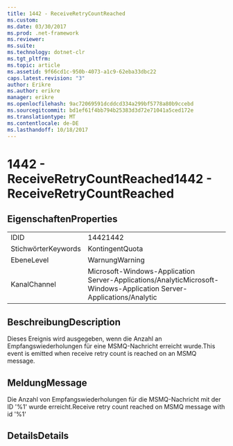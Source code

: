 ```yaml
---
title: 1442 - ReceiveRetryCountReached
ms.custom: 
ms.date: 03/30/2017
ms.prod: .net-framework
ms.reviewer: 
ms.suite: 
ms.technology: dotnet-clr
ms.tgt_pltfrm: 
ms.topic: article
ms.assetid: 9f66cd1c-950b-4073-a1c9-62eba33dbc22
caps.latest.revision: "3"
author: Erikre
ms.author: erikre
manager: erikre
ms.openlocfilehash: 9ac72069591dcddcd334a299bf5778a80b9ccebd
ms.sourcegitcommit: bd1ef61f4bb794b25383d3d72e71041a5ced172e
ms.translationtype: MT
ms.contentlocale: de-DE
ms.lasthandoff: 10/18/2017
---
```

# <a name="1442---receiveretrycountreached"></a><span data-ttu-id="4e59c-102">1442 - ReceiveRetryCountReached</span><span class="sxs-lookup"><span data-stu-id="4e59c-102">1442 - ReceiveRetryCountReached</span></span>
## <a name="properties"></a><span data-ttu-id="4e59c-103">Eigenschaften</span><span class="sxs-lookup"><span data-stu-id="4e59c-103">Properties</span></span>  
  
|||  
|-|-|  
|<span data-ttu-id="4e59c-104">ID</span><span class="sxs-lookup"><span data-stu-id="4e59c-104">ID</span></span>|<span data-ttu-id="4e59c-105">1442</span><span class="sxs-lookup"><span data-stu-id="4e59c-105">1442</span></span>|  
|<span data-ttu-id="4e59c-106">Stichwörter</span><span class="sxs-lookup"><span data-stu-id="4e59c-106">Keywords</span></span>|<span data-ttu-id="4e59c-107">Kontingent</span><span class="sxs-lookup"><span data-stu-id="4e59c-107">Quota</span></span>|  
|<span data-ttu-id="4e59c-108">Ebene</span><span class="sxs-lookup"><span data-stu-id="4e59c-108">Level</span></span>|<span data-ttu-id="4e59c-109">Warnung</span><span class="sxs-lookup"><span data-stu-id="4e59c-109">Warning</span></span>|  
|<span data-ttu-id="4e59c-110">Kanal</span><span class="sxs-lookup"><span data-stu-id="4e59c-110">Channel</span></span>|<span data-ttu-id="4e59c-111">Microsoft-Windows-Application Server-Applications/Analytic</span><span class="sxs-lookup"><span data-stu-id="4e59c-111">Microsoft-Windows-Application Server-Applications/Analytic</span></span>|  
  
## <a name="description"></a><span data-ttu-id="4e59c-112">Beschreibung</span><span class="sxs-lookup"><span data-stu-id="4e59c-112">Description</span></span>  
 <span data-ttu-id="4e59c-113">Dieses Ereignis wird ausgegeben, wenn die Anzahl an Empfangswiederholungen für eine MSMQ-Nachricht erreicht wurde.</span><span class="sxs-lookup"><span data-stu-id="4e59c-113">This event is emitted when receive retry count is reached on an MSMQ message.</span></span>  
  
## <a name="message"></a><span data-ttu-id="4e59c-114">Meldung</span><span class="sxs-lookup"><span data-stu-id="4e59c-114">Message</span></span>  
 <span data-ttu-id="4e59c-115">Die Anzahl von Empfangswiederholungen für die MSMQ-Nachricht mit der ID '%1' wurde erreicht.</span><span class="sxs-lookup"><span data-stu-id="4e59c-115">Receive retry count reached on MSMQ message with id '%1'</span></span>  
  
## <a name="details"></a><span data-ttu-id="4e59c-116">Details</span><span class="sxs-lookup"><span data-stu-id="4e59c-116">Details</span></span>
